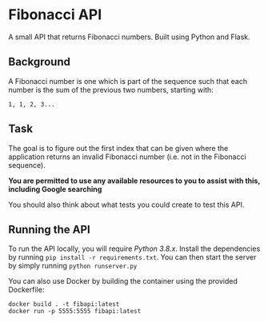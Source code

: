 # Fibonacci API

A small API that returns Fibonacci numbers. Built using Python and Flask.

## Background

A Fibonacci number is one which is part of the sequence such that each number is the sum of the previous two numbers, starting with:

    1, 1, 2, 3...

## Task

The goal is to figure out the first index that can be given where the application returns an invalid Fibonacci number (i.e. not in the Fibonacci sequence).

**You are permitted to use any available resources to you to assist with this, including Google searching**

You should also think about what tests you could create to test this API.

## Running the API

To run the API locally, you will require *Python 3.8.x*. Install the dependencies by running `pip install -r requirements.txt`. You can then start the server by simply running `python runserver.py`

You can also use Docker by building the container using the provided Dockerfile:

    docker build . -t fibapi:latest
    docker run -p 5555:5555 fibapi:latest
